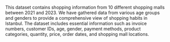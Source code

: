 This dataset contains shopping information from 10 different shopping
malls between 2021 and 2023. We have gathered data from various age
groups and genders to provide a comprehensive view of shopping habits
in Istanbul. The dataset includes essential information such as invoice
numbers, customer IDs, age, gender, payment methods, product
categories, quantity, price, order dates, and shopping mall locations.
